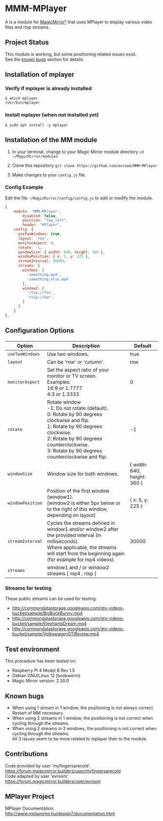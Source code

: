 # MMM-MPlayer
A is a module for [MagicMirror²](https://github.com/MagicMirrorOrg/MagicMirror) that uses MPlayer to display various video files and rtsp streams.

## Project Status
This module is working, but some positioning related issues exist.<br>
See the [known bugs](#known-bugs) section for details.

## Installation of mplayer
### Verify if mplayer is already installed
```shell
$ which mplayer
/usr/bin/mplayer
```
### Install mplayer (when not installed yet)

```shell
$ sudo apt install -y mplayer
```

## Installation of the MM module
1. In your terminal, change to your Magic Mirror module directory `cd ~/MagicMirror/modules`

2. Clone this repository `git clone https://github.com/evroom/MMM-MPlayer`

3. Make changes to your `config.js` file.
### Config Example
Edit the file `~/MagicMirror/config/config.js` to add or modify the module.
```javascript
{
	module: 'MMM-MPlayer',
        disabled: false,
        position: "top_left",
        header: "MPlayer",
	config: {
	  useTwoWindows: true,
	  layout: 'row',
	  monitorAspect: 0,
	  rotate: -1,
	  windowSize: { width: 640, height: 360 },
	  windowPosition: { x: 5, y: 225 },
	  streamInterval: 30000,
	  streams: {
		window1: [
		  'something.mp4',
		  'something_else.mp4'
		],
		window2: [
		  'rtsp://foo',
		  'rtsp://bar',
		]
	  }
	}
},
```
## Configuration Options 
###
| Option | Description | Default |
| ------------- | ------------- | ------------- |
| `useTwoWindows`  | Use two windows. | true |
| `layout`  | Can be 'row' or 'column'. | row |
| `monitorAspect`  | Set the aspect ratio of your monitor or TV screen.<br>Examples:<br>16:9 or 1.7777<br>4:3 or 1.3333<br> | 0 |
| `rotate`  | Rotate window<br>-1: Do not rotate (default).<br>0: Rotate by 90 degrees clockwise and flip.<br>1: Rotate by 90 degrees clockwise.<br>2: Rotate by 90 degrees counterclockwise.<br>3: Rotate by 90 degrees counterclockwise and flip. | -1 |
| `windowSize`  | Window size for both windows. | { width: 640, height: 360 } |
| `windowPosition`  | Position of the first window (window1).<br>[window2 is either 5px below or to the right of this window, depending on layout] | { x: 5, y: 225 } |
| `streamInterval`  | Cycles the streams defined in window1 and/or window2 after the provided interval (in milliseconds).<br>Where applicable, the streams will start from the beginning again (for example for mp4 videos). | 30000 |
| `streams`  | window1 and / or window2 streams [ mp4 , rtsp ]  |  |

### Streams for testing
These public streams can be used for testing:
- http://commondatastorage.googleapis.com/gtv-videos-bucket/sample/BigBuckBunny.mp4
- http://commondatastorage.googleapis.com/gtv-videos-bucket/sample/ElephantsDream.mp4
- http://commondatastorage.googleapis.com/gtv-videos-bucket/sample/VolkswagenGTIReview.mp4

## Test environment
This procedure has been tested on:

- Raspberry Pi 4 Model B Rev 1.5
- Debian GNU/Linux 12 (bookworm)
- Magic Mirror version: 2.30.0

## Known bugs
- When using 1 stream in 1 window, the positioning is not always correct. Restart of MM necessary.
- When using 2 streams in 1 window, the positioning is not correct when cycling through the streams.
- When using 2 streams in 2 windows, the positioning is not correct when cycling through the streams.
<br>All 3 issues seem to be more related to mplayer then to the module.

## Contributions
Code provided by user 'myfingersarecold'.<br>
https://forum.magicmirror.builders/user/myfingersarecold<br>
Code adapted by user 'evroom'.<br>
https://forum.magicmirror.builders/user/evroom

## MPlayer Project
MPlayer Documentation:<br>
http://www.mplayerhq.hu/design7/documentation.html

